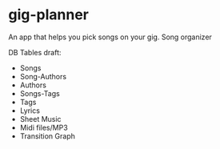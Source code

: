 # gig-planner
An app that helps you pick songs on your gig. Song organizer

DB Tables draft:
- Songs
- Song-Authors
- Authors
- Songs-Tags
- Tags
- Lyrics
- Sheet Music
- Midi files/MP3
- Transition Graph
